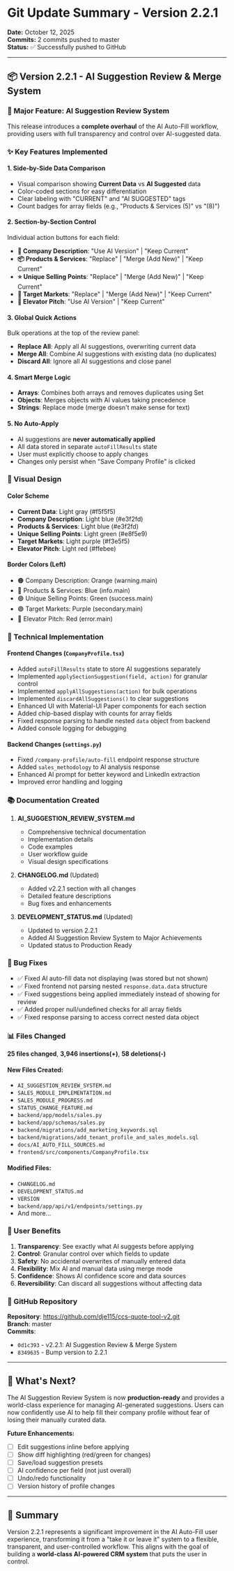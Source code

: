# Git Update Summary - Version 2.2.1

**Date:** October 12, 2025  
**Commits:** 2 commits pushed to master  
**Status:** ✅ Successfully pushed to GitHub

---

## 📦 Version 2.2.1 - AI Suggestion Review & Merge System

### 🎯 Major Feature: AI Suggestion Review System

This release introduces a **complete overhaul** of the AI Auto-Fill workflow, providing users with full transparency and control over AI-suggested data.

### ✨ Key Features Implemented

#### 1. **Side-by-Side Data Comparison**
- Visual comparison showing **Current Data** vs **AI Suggested** data
- Color-coded sections for easy differentiation
- Clear labeling with "CURRENT" and "AI SUGGESTED" tags
- Count badges for array fields (e.g., "Products & Services (5)" vs "(8)")

#### 2. **Section-by-Section Control**
Individual action buttons for each field:
- **📝 Company Description**: "Use AI Version" | "Keep Current"
- **📦 Products & Services**: "Replace" | "Merge (Add New)" | "Keep Current"
- **⭐ Unique Selling Points**: "Replace" | "Merge (Add New)" | "Keep Current"
- **🎯 Target Markets**: "Replace" | "Merge (Add New)" | "Keep Current"
- **💼 Elevator Pitch**: "Use AI Version" | "Keep Current"

#### 3. **Global Quick Actions**
Bulk operations at the top of the review panel:
- **Replace All**: Apply all AI suggestions, overwriting current data
- **Merge All**: Combine AI suggestions with existing data (no duplicates)
- **Discard All**: Ignore all AI suggestions and close panel

#### 4. **Smart Merge Logic**
- **Arrays**: Combines both arrays and removes duplicates using Set
- **Objects**: Merges objects with AI values taking precedence
- **Strings**: Replace mode (merge doesn't make sense for text)

#### 5. **No Auto-Apply**
- AI suggestions are **never automatically applied**
- All data stored in separate `autoFillResults` state
- User must explicitly choose to apply changes
- Changes only persist when "Save Company Profile" is clicked

### 🎨 Visual Design

#### Color Scheme
- **Current Data**: Light gray (#f5f5f5)
- **Company Description**: Light blue (#e3f2fd)
- **Products & Services**: Light blue (#e3f2fd)
- **Unique Selling Points**: Light green (#e8f5e9)
- **Target Markets**: Light purple (#f3e5f5)
- **Elevator Pitch**: Light red (#ffebee)

#### Border Colors (Left)
- 🟠 Company Description: Orange (warning.main)
- 🔵 Products & Services: Blue (info.main)
- 🟢 Unique Selling Points: Green (success.main)
- 🟣 Target Markets: Purple (secondary.main)
- 🔴 Elevator Pitch: Red (error.main)

### 🔧 Technical Implementation

#### Frontend Changes (`CompanyProfile.tsx`)
- Added `autoFillResults` state to store AI suggestions separately
- Implemented `applySectionSuggestion(field, action)` for granular control
- Implemented `applyAllSuggestions(action)` for bulk operations
- Implemented `discardAllSuggestions()` to clear suggestions
- Enhanced UI with Material-UI Paper components for each section
- Added chip-based display with counts for array fields
- Fixed response parsing to handle nested `data` object from backend
- Added console logging for debugging

#### Backend Changes (`settings.py`)
- Fixed `/company-profile/auto-fill` endpoint response structure
- Added `sales_methodology` to AI analysis response
- Enhanced AI prompt for better keyword and LinkedIn extraction
- Improved error handling and logging

### 📚 Documentation Created

1. **AI_SUGGESTION_REVIEW_SYSTEM.md**
   - Comprehensive technical documentation
   - Implementation details
   - Code examples
   - User workflow guide
   - Visual design specifications

2. **CHANGELOG.md** (Updated)
   - Added v2.2.1 section with all changes
   - Detailed feature descriptions
   - Bug fixes and enhancements

3. **DEVELOPMENT_STATUS.md** (Updated)
   - Updated to version 2.2.1
   - Added AI Suggestion Review System to Major Achievements
   - Updated status to Production Ready

### 🐛 Bug Fixes

- ✅ Fixed AI auto-fill data not displaying (was stored but not shown)
- ✅ Fixed frontend not parsing nested `response.data.data` structure
- ✅ Fixed suggestions being applied immediately instead of showing for review
- ✅ Added proper null/undefined checks for all array fields
- ✅ Fixed response parsing to access correct nested data object

### 📊 Files Changed

**25 files changed**, **3,946 insertions(+)**, **58 deletions(-)**

#### New Files Created:
- `AI_SUGGESTION_REVIEW_SYSTEM.md`
- `SALES_MODULE_IMPLEMENTATION.md`
- `SALES_MODULE_PROGRESS.md`
- `STATUS_CHANGE_FEATURE.md`
- `backend/app/models/sales.py`
- `backend/app/schemas/sales.py`
- `backend/migrations/add_marketing_keywords.sql`
- `backend/migrations/add_tenant_profile_and_sales_models.sql`
- `docs/AI_AUTO_FILL_SOURCES.md`
- `frontend/src/components/CompanyProfile.tsx`

#### Modified Files:
- `CHANGELOG.md`
- `DEVELOPMENT_STATUS.md`
- `VERSION`
- `backend/app/api/v1/endpoints/settings.py`
- And more...

### 🚀 User Benefits

1. **Transparency**: See exactly what AI suggests before applying
2. **Control**: Granular control over which fields to update
3. **Safety**: No accidental overwrites of manually entered data
4. **Flexibility**: Mix AI and manual data using merge mode
5. **Confidence**: Shows AI confidence score and data sources
6. **Reversibility**: Can discard all suggestions without affecting data

### 🔗 GitHub Repository

**Repository**: https://github.com/dje115/ccs-quote-tool-v2.git  
**Branch**: master  
**Commits**: 
- `0d1c393` - v2.2.1: AI Suggestion Review & Merge System
- `8349635` - Bump version to 2.2.1

---

## 🎉 What's Next?

The AI Suggestion Review System is now **production-ready** and provides a world-class experience for managing AI-generated suggestions. Users can now confidently use AI to help fill their company profile without fear of losing their manually curated data.

**Future Enhancements:**
- [ ] Edit suggestions inline before applying
- [ ] Show diff highlighting (red/green for changes)
- [ ] Save/load suggestion presets
- [ ] AI confidence per field (not just overall)
- [ ] Undo/redo functionality
- [ ] Version history of profile changes

---

## 🎊 Summary

Version 2.2.1 represents a significant improvement in the AI Auto-Fill user experience, transforming it from a "take it or leave it" system to a flexible, transparent, and user-controlled workflow. This aligns with the goal of building a **world-class AI-powered CRM system** that puts the user in control.




